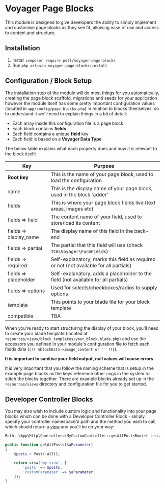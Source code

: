 # Voyager Page Blocks
This module is designed to give developers the ability to simply implement and customise page blocks as they see fit, allowing ease of use and access to content and structure.

## Installation
1. Install `composer require pvtl/voyager-page-blocks`
2. Run `php artisan voyager-page-blocks:install`

## Configuration / Block Setup
The installation step of the module will do most things for you automatically, creating the page block scaffold, migrations and seeds for your application however the module itself has some pretty important configuration values (located in `app/config/page-blocks.php`) in relation to blocks themselves, so to understand it we'll need to explain things in a bit of detail:
* Each array inside this configuration file is a page block
* Each block contains __fields__
* Each field contains a unique __field__ key
* Each field is based on a __Voyager Data Type__

The below table explains what each property does and how it is relevant to the block itself:

Key  | Purpose
------------- | -------------
__Root key__  | This is the name of your page block, used to load the configuration
name  | This is the display name of your page block, used in the block 'adder'
fields  | This is where your page block fields live (text areas, images etc)
fields => field  | The content name of your field, used to store/load its content
fields => display_name  | The display name of this field in the back-end
fields => partial  | The partial that this field will use (check `TCG\Voyager\FormFields`)
fields => required  | Self-explanatory, marks this field as required or not (not available for all partials)
fields => placeholder  | Self-explanatory, adds a placeholder to the field (not available for all partials)
fields => options  | Used for selects/checkboxes/radios to supply options
template  | This points to your blade file for your block template
compatible  | TBA

When you're ready to start structuring the display of your block, you'll need to create your blade template (located at `resources/views/block_templates/your_block.blade.php`) and use the accessors you defined in your module's configuration file to fetch each fields data (`{!! $blockData->image_content or '' !!}`).

__It is important to sanitise your field output, null values will cause errors__.

It is very important that you follow the naming scheme that is setup in the example page blocks as the keys reference other cogs in the system to stitch the blocks together. There are example blocks already set up in the `resources/views` directory and configuration file for you to get started.

## Developer Controller Blocks
You may also wish to include custom logic and functionality into your page blocks which can be done with a Developer Controller Block - simply specify your controller namespace'd path and the method you wish to call, which should return a [view](https://laravel.com/docs/5.5/views) and you'll be on your way:
```php
Path: \App\Http\Controllers\MyCustomController::getAllPostsRoute('testaroo')

public function getAllPosts($aParameter)
{
    $posts = Post::all();

    return view('my-view', [
        'posts' => $posts,
        'customParameter' => $aParameter,
    ]);
}
```